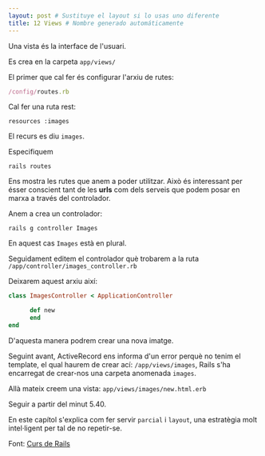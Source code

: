 ```yaml
---
layout: post # Sustituye el layout si lo usas uno diferente
title: 12 Views # Nombre generado automáticamente
---
```


Una vista és la interface de l'usuari.

Es crea en la carpeta `app/views/`

El primer que cal fer és configurar l'arxiu de rutes:

```ruby
/config/routes.rb
```

Cal fer una ruta rest:

    resources :images

El recurs es diu `images`.

Especifiquem

    rails routes

Ens mostra les rutes que anem a poder utilitzar. Això és interessant per ésser conscient tant de les **urls** com dels serveis que podem posar en marxa a través del controlador.

Anem a crea un controlador:

    rails g controller Images

En aquest cas `Images` està en plural.

Seguidament editem el controlador què trobarem a la ruta `/app/controller/images_controller.rb`

Deixarem aquest arxiu així:

```ruby
class ImagesController < ApplicationController

      def new
      end
end
```

D'aquesta manera podrem crear una nova imatge.

Seguint avant, ActiveRecord ens informa d'un error perquè no tenim el template, el qual haurem de crear ací: `/app/views/images`, Rails s'ha encarregat de crear-nos una carpeta anomenada `images`.

Allà mateix creem una vista: `app/views/images/new.html.erb`

Seguir a partir del minut 5.40.

En este capítol s'explica com fer servir `parcial` i `layout`, una estratègia molt intel·ligent per tal de no repetir-se.

Font: [Curs de Rails](https://www.youtube.com/watch?v=X4T11CRN8zU)

